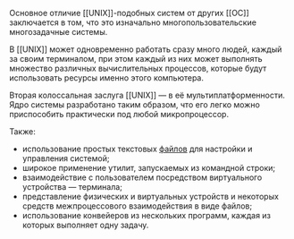 Основное отличие [[UNIX]]-подобных систем от других [[ОС]] заключается в том, что это изначально многопользовательские многозадачные системы. 

В [[UNIX]] может одновременно работать сразу много людей, каждый за своим терминалом, при этом каждый из них может выполнять множество различных вычислительных процессов, которые будут использовать ресурсы именно этого компьютера.

Вторая колоссальная заслуга [[UNIX]] — в её мультиплатформенности. Ядро системы разработано таким образом, что его легко можно приспособить практически под любой микропроцессор.

Также:
- использование простых текстовых [файлов](файлы) для настройки и управления системой;
- широкое применение утилит, запускаемых из командной строки;
- взаимодействие с пользователем посредством виртуального устройства — терминала;
- представление физических и виртуальных устройств и некоторых средств межпроцессового взаимодействия в виде файлов;
- использование конвейеров из нескольких программ, каждая из которых выполняет одну задачу.